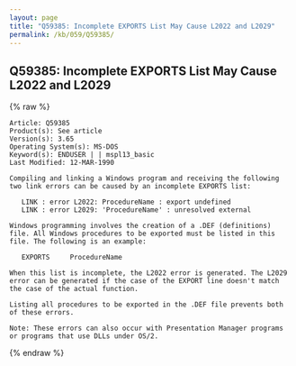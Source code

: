 ```yaml
---
layout: page
title: "Q59385: Incomplete EXPORTS List May Cause L2022 and L2029"
permalink: /kb/059/Q59385/
---
```


## Q59385: Incomplete EXPORTS List May Cause L2022 and L2029

{% raw %}

	Article: Q59385
	Product(s): See article
	Version(s): 3.65
	Operating System(s): MS-DOS
	Keyword(s): ENDUSER | | mspl13_basic
	Last Modified: 12-MAR-1990
	
	Compiling and linking a Windows program and receiving the following
	two link errors can be caused by an incomplete EXPORTS list:
	
	   LINK : error L2022: ProcedureName : export undefined
	   LINK : error L2029: 'ProcedureName' : unresolved external
	
	Windows programming involves the creation of a .DEF (definitions)
	file. All Windows procedures to be exported must be listed in this
	file. The following is an example:
	
	   EXPORTS     ProcedureName
	
	When this list is incomplete, the L2022 error is generated. The L2029
	error can be generated if the case of the EXPORT line doesn't match
	the case of the actual function.
	
	Listing all procedures to be exported in the .DEF file prevents both
	of these errors.
	
	Note: These errors can also occur with Presentation Manager programs
	or programs that use DLLs under OS/2.

{% endraw %}
